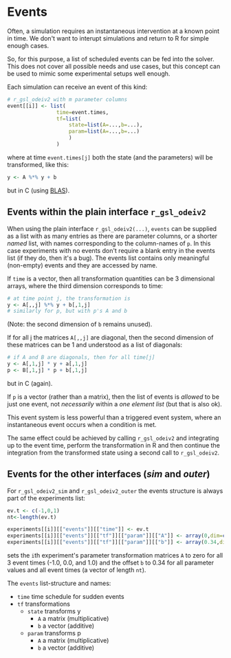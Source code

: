 # Events

Often, a simulation requires an instantaneous intervention at a known
point in time. We don't want to interupt simulations and return to R
for simple enough cases.

So, for this purpose, a list of scheduled events can be fed into the
solver. This does not cover all possible needs and use cases, but this
concept can be used to mimic some experimental setups well enough.

Each simulation can receive an event of this kind:
```R
# r_gsl_odeiv2 with m parameter columns
event[[i]] <- list(
                time=event.times,
                tf=list(
				    state=list(A=...,b=...),
				    param=list(A=...,b=...)
					)
				)
```

where at time `event.times[j]` both the state (and the parameters)
will be transformed, like this:

```R
y <- A %*% y + b
```

but in C (using
[BLAS](https://www.gnu.org/software/gsl/doc/html/blas.html)).

## Events within the plain interface `r_gsl_odeiv2`

When using the plain interface `r_gsl_odeiv2(...)`, `events` can be
supplied as a list with as many entries as there are parameter
columns, or a shorter *named* list, with names corresponding to the
column-names of `p`. In this case experiments with no events don't
require a blank entry in the events list (if they do, then it's a
bug). The events list contains only meaningful (non-empty) events and
they are accessed by name.

If `time` is a vector, then all transformation quantities can be 3
dimensional arrays, where the third dimension corresponds to time:

```R
# at time point j, the transformation is
y <- A[,,j] %*% y + b[,1,j]
# similarly for p, but with p's A and b
```

(Note: the second dimension of `b` remains unused).

If for all j the matrices `A[,,j]` are diagonal, then the second dimension of these
matrices can be 1 and understood as a list of diagonals:

```R
# if A and B are diagonals, then for all time[j]
y <- A[,1,j] * y + a[,1,j]
p <- B[,1,j] * p + b[,1,j]
```

but in C (again).

If `p` is a vector (rather than a matrix), then the list of events is _allowed_ to be just
one event, not _necessarily_ within a _one element list_ (but that is also ok).

This event system is less powerful than a triggered event system,
where an instantaneous event occurs when a condition is met.

The same effect could be achieved by calling `r_gsl_odeiv2` and
integrating up to the event time, perform the transformation in R and
then continue the integration from the transformed state using a
second call to `r_gsl_odeiv2`.

## Events for the other interfaces (*sim* and *outer*)

For `r_gsl_odeiv2_sim` and `r_gsl_odeiv2_outer` the events structure
is always part of the experiments list:

```R
ev.t <- c(-1,0,1)
nt<-length(ev.t)

experiments[[i]][["events"]][["time"]] <- ev.t
experiments[[i]][["events"]][["tf"]][["param"]][["A"]] <- array(0,dim=c(np,np,nt))
experiments[[i]][["events"]][["tf"]][["param"]][["b"]] <- array(0.34,dim=c(np,1,nt))
```

sets the `i`th experiment's parameter transformation matrices `A` to
zero for all 3 event times (-1.0, 0.0, and 1.0) and the offset `b` to
0.34 for all parameter values and all event times (a vector of length
`nt`).

The `events` list-structure and names:

- `time` time schedule for sudden events
- `tf` transformations 
    + `state` transforms y
	    * `A` a matrix (multiplicative)
		* `b` a vector (additive)
	+ `param` transforms p
	    * `A` a matrix (multiplicative)
		* `b` a vector (additive)

